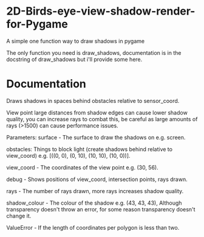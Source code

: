 # 2D-Birds-eye-view-shadow-render-for-Pygame
A simple one function way to draw shadows in pygame

The only function you need is draw_shadows, documentation is in the docstring of draw_shadows but i'll provide some here.

# Documentation
Draws shadows in spaces behind obstacles relative to sensor_coord.

View point large distances from shadow edges can cause lower shadow quality,
you can increase rays to combat this, be careful as large amounts of rays (>1500)
can cause performance issues.

Parameters: 
surface - The surface to draw the shadows on e.g. screen.

obstacles: Things to block light (create shadows behind relative to view_coord)
 e.g. [((0, 0), (0, 10), (10, 10), (10, 0))].

view_coord - The coordinates of the view point e.g. (30, 56).

debug - Shows positions of view_coord, intersection points, rays drawn.

rays - The number of rays drawn, more rays increases shadow quality.

shadow_colour - The colour of the shadow e.g. (43, 43, 43), Although transparency doesn't throw an error,
for some reason transparency doesn't change it.

ValueError - If the length of coordinates per polygon is less than two.
